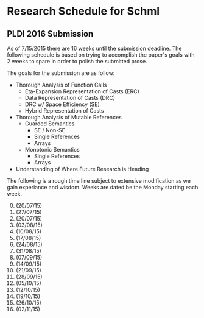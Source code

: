 # Research Schedule for Schml

## PLDI 2016 Submission

As of 7/15/2015 there are 16 weeks until the submission deadline.
The following schedule is based on trying to accomplish the paper's
goals with 2 weeks to spare in order to polish the submitted prose.

The goals for the submission are as follow:
+ Thorough Analysis of Function Calls
   + Eta-Expansion Representation of Casts (ERC)
   + Data Representation of Casts (DRC)
   + DRC w/ Space Efficiency (SE)
   + Hybrid Representation of Casts
+ Thorough Analysis of Mutable References
   + Guarded Semantics
      + SE / Non-SE
      + Single References
      + Arrays
   + Monotonic Semantics
      + Single References
      + Arrays
+ Understanding of Where Future Research is Heading
      

The following is a rough time line subject to extensive modification
as we gain experiance and wisdom. Weeks are dated be the Monday
starting each week.

0.  (20/07/15)
1.  (27/07/15)
2.  (20/07/15)
3.  (03/08/15)
4.  (10/08/15)
5.  (17/08/15)
6.  (24/08/15)
7.  (31/08/15)
8.  (07/09/15)
9.  (14/09/15)
10. (21/09/15)
11. (28/09/15)
12. (05/10/15)
13. (12/10/15)
14. (19/10/15)
15. (26/10/15)
16. (02/11/15)

